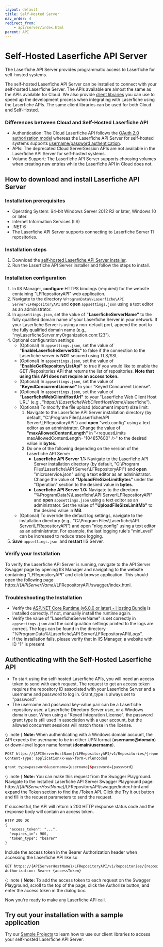```yaml
---
layout: default
title: Self-Hosted Server
nav_order: 4
redirect_from:
    - api/server/index.html
parent: API
---
```

<!--© 2024 Laserfiche.
See LICENSE-DOCUMENTATION and LICENSE-CODE in the project root for license information.-->

# Self-Hosted Laserfiche API Server

The Laserfiche API Server provides programmatic access to Laserfiche for self-hosted systems.

The self-hosted Laserfiche API Server can be installed to connect with your self-hosted Laserfiche Server. The APIs available are almost the same as the APIs available for Cloud. We also provide [client libraries](../libraries/) you can use to speed up the development process when integrating with Laserfiche using the Laserfiche APIs. The same client libraries can be used for both Cloud and Self-Hosted.

### Differences between Cloud and Self-Hosted Laserfiche API

- Authentication: The Cloud Laserfiche API follows the [OAuth 2.0 authorization model](../authentication/guide_authenticate-to-the-laserfiche-api/) whereas the Laserfiche API Server for self-hosted systems supports [username/password authentication](#authenticating-with-the-self-hosted-laserfiche-api).
- APIs: The deprecated Cloud ServerSession APIs are not available in the Laserfiche API Server for self-hosted systems.
- Volume Support: The Laserfiche API Server supports choosing volumes when creating new entries while the Laserfiche API in Cloud does not.

## How to download and install Laserfiche API Server

### Installation prerequisites

- Operating System: 64-bit Windows Server 2012 R2 or later, Windows 10 or later.
- Internet Information Services (IIS)
- .NET 6
- The Laserfiche API Server supports connecting to Laserfiche Server 11 repositories.
                

### Installation steps

1. Download the [self-hosted Laserfiche API Server installer](https://support.laserfiche.com/download/4180).
1. Run the Laserfiche API Server installer and follow the steps to install.

### Installation configuration

1. In IIS Manager, **configure** HTTPS bindings (required) for the website containing "LFRepositoryAPI" web application.
1. Navigate to the directory `%ProgramData%\Laserfiche\API Server\LFRepositoryAPI` and **open** `appsettings.json` using a text editor as an administrator.
1. In `appsettings.json`, set the value of **"LaserficheServerName"** to the fully qualified domain name of your Laserfiche Server in your network. If your Laserfiche Server is using a non-default port, append the port to the fully qualified domain name (e.g., "myLaserficheServer.myOrganization.com:123").
1. Optional configuration settings
    - (Optional) In `appsettings.json`, set the value of **"EnableLaserficheServerSSL"** to false if the connection to the Laserfiche server is **NOT** secured using TLS/SSL.
    - (Optional) In `appsettings.json`, set the value of **"EnableGetRepositoryListApi"** to true if you would like to enable the GET /Repositories API that returns the list of repositories. **Note that using this API does not require an access token.**
    - (Optional) In `appsettings.json`, set the value of **"KeyedConcurrentLicense"** to your "Keyed Concurrent License".
    - (Optional) In `appsettings.json`, set the value of **"LaserficheWebClientHostUrl"** to your "Laserfiche Web Client Host URL" (e.g., "https://*{LaserficheWebClientHostName}*/laserfiche").
    - (Optional) To modify the file upload (document import) size limit:
        1. Navigate to the Laserfiche API Server installation directory (by default, "C:\Program Files\Laserfiche\API Server\LFRepositoryAPI") and **open** "web.config" using a text editor as an administrator. Change the value of **"maxAllowedContentLength"** in "&lt;requestLimits maxAllowedContentLength="104857600" /&gt;" to the desired value in **bytes**.
        1. Do one of the following depending on the version of the Laserfiche API Server
            - **Laserfiche API Server 1.1:** Navigate to the Laserfiche API Server installation directory (by default, "C:\Program Files\Laserfiche\API Server\LFRepositoryAPI") and **open** "microservice.json" using a text editor as an administrator. Change the value of **"UploadFileSizeLimitBytes"** under the "Operation" section to the desired value in **bytes**.
            - **Laserfiche API Server 1.0:** Navigate to the directory "%ProgramData%\Laserfiche\API Server\LFRepositoryAPI" and **open** `appsettings.json` using a text editor as an administrator. Set the value of **"UploadFileSizeLimitMb"** to the desired value in **MB**.
    - (Optional) To override the default log settings, navigate to the installation directory (e.g., "C:\Program Files\Laserfiche\API Server\LFRepositoryAPI") and open "nlog.config" using a text editor as an administrator. For example, the last logging rule's "minLevel" can be increased to reduce trace logging.
1. **Save** `appsettings.json` and **restart** IIS Server.

### Verify your Installation

To verify the Laserfiche API Server is running, navigate to the API Server Swagger page by opening IIS Manager and navigating to the website containing "LFRepositoryAPI" and click browse application. This should open the following page https://*{APIServerName}*/LFRepositoryAPI/swagger/index.html.

### Troubleshooting the Installation

- Verify the [ASP.NET Core Runtime (v6.0.0 or later) - Hosting Bundle](https://dotnet.microsoft.com/en-us/download/dotnet/6.0) is installed correctly. If not, manually install the runtime again.
- Verify the value of "LaserficheServerName" is set correctly in `appsettings.json` and the configuration settings printed to the logs are correct. The logs can be found in the directory "%ProgramData%\Laserfiche\API Server\LFRepositoryAPI\Logs".
- If the installation fails, please verify that in IIS Manager, a website with ID "1" is present.

## Authenticating with the Self-Hosted Laserfiche API

- To start using the self-hosted Laserfiche APIs, you will need an access token to send with each request. The request to get an access token requires the repository ID associated with your Laserfiche Server and a username and password to log in. Grant_type is always set to "password".
- The username and password key-value pair can be a Laserfiche repository user, a Laserfiche Directory Server user, or a Windows domain user. When using a "Keyed Integration License", the password grant type is still used in association with a user account, but the allowed concurrent sessions will match those in the license.

{: .note }
**Note:** When authenticating with a Windows domain account, the API expects the username to be in either UPN format (**username@domain**) or down-level logon name format (**domain\username**). 

```xml
POST https://{APIServerHostName}/LFRepositoryAPI/v1/Repositories/{repositoryId}/Token
Content-Type: application/x-www-form-urlencoded

grant_type=password&username={username}&password={password}
```

{: .note }
**Note:** You can make this request from the Swagger Playground. Navigate to the installed Laserfiche API Server Swagger Playground page: https://*{APIServerHostName}*/LFRepositoryAPI/swagger/index.html and expand the Token section to find the /Token API. Click the Try it out button and fill in the request parameters to send the request.

If successful, the API will return a 200 HTTP response status code and the response body will contain an access token.
```xml
HTTP 200 OK
{
  "access_token": "...",
  "expires_in": 900,
  "token_type": "bearer"
}
```

Include the access token in the Bearer Authorization header when accessing the Laserfiche API like so:

```xml
GET https://{APIServerHostName}/LFRepositoryAPI/v1/Repositories/{repositoryId}/Entries/{entryId}
Authorization: Bearer {accessToken}
```

{: .note }
**Note:** To add the access token to each request on the Swagger Playground, scroll to the top of the page, click the Authorize button, and enter the access token in the dialog box.

Now you're ready to make any Laserfiche API call.

## Try out your installation with a sample application

Try our [Sample Projects](../libraries/) to learn how to use our client libraries to access your self-hosted Laserfiche API Server.

